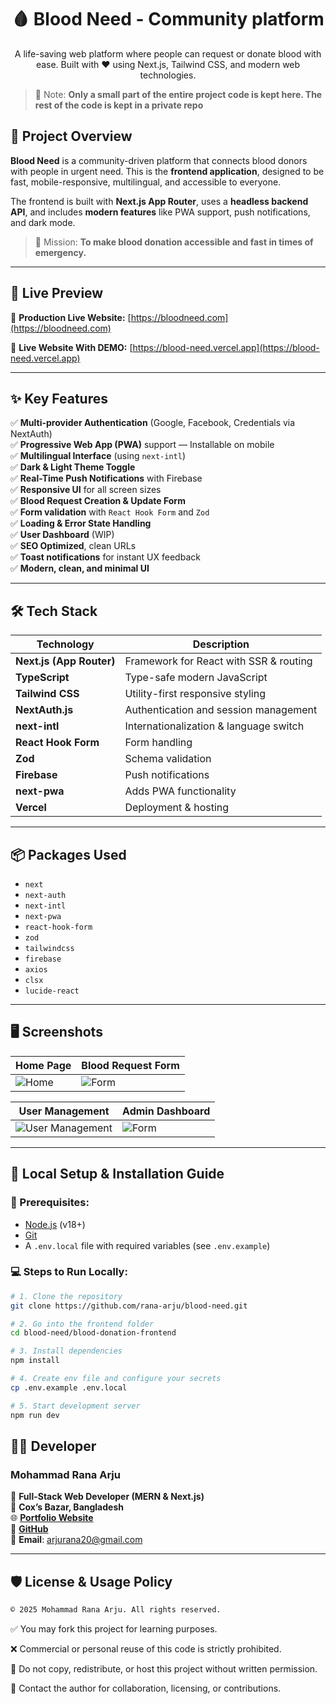 <h1 align="center">🩸 Blood Need - Community platform</h1>
<p align="center">
  A life-saving web platform where people can request or donate blood with ease. Built with ❤️ using Next.js, Tailwind CSS, and modern web technologies.
</p>

> 🧠 Note: **Only a small part of the entire project code is kept here. The rest of the code is kept in a private repo**
## 📖 Project Overview

**Blood Need** is a community-driven platform that connects blood donors with people in urgent need. This is the **frontend application**, designed to be fast, mobile-responsive, multilingual, and accessible to everyone.

The frontend is built with **Next.js App Router**, uses a **headless backend API**, and includes **modern features** like PWA support, push notifications, and dark mode.

> 🧠 Mission: **To make blood donation accessible and fast in times of emergency.**

---

## 🚀 Live Preview

🔗 **Production Live Website:** [https://bloodneed.com](https://bloodneed.com)

🔗 **Live Website With DEMO:** [https://blood-need.vercel.app](https://blood-need.vercel.app)

---

## ✨ Key Features

✅ **Multi-provider Authentication** (Google, Facebook, Credentials via NextAuth)  
✅ **Progressive Web App (PWA)** support — Installable on mobile  
✅ **Multilingual Interface** (using `next-intl`)  
✅ **Dark & Light Theme Toggle**  
✅ **Real-Time Push Notifications** with Firebase  
✅ **Responsive UI** for all screen sizes  
✅ **Blood Request Creation & Update Form**  
✅ **Form validation** with `React Hook Form` and `Zod`  
✅ **Loading & Error State Handling**  
✅ **User Dashboard** (WIP)  
✅ **SEO Optimized**, clean URLs  
✅ **Toast notifications** for instant UX feedback  
✅ **Modern, clean, and minimal UI**

---


## 🛠️ Tech Stack

| Technology               | Description                            |
| ------------------------ | -------------------------------------- |
| **Next.js (App Router)** | Framework for React with SSR & routing |
| **TypeScript**           | Type-safe modern JavaScript            |
| **Tailwind CSS**         | Utility-first responsive styling       |
| **NextAuth.js**          | Authentication and session management  |
| **next-intl**            | Internationalization & language switch |
| **React Hook Form**      | Form handling                          |
| **Zod**                  | Schema validation                      |
| **Firebase**             | Push notifications                     |
| **next-pwa**             | Adds PWA functionality                 |
| **Vercel**               | Deployment & hosting                   |

---

## 📦 Packages Used

- `next`
- `next-auth`
- `next-intl`
- `next-pwa`
- `react-hook-form`
- `zod`
- `tailwindcss`
- `firebase`
- `axios`
- `clsx`
- `lucide-react`

---

## 🖥️ Screenshots

| Home Page                                                                                                                                    | Blood Request Form                                                                              |
| -------------------------------------------------------------------------------------------------------------------------------------------- | ----------------------------------------------------------------------------------------------- |
| ![Home](https://res.cloudinary.com/db8l1ulfq/image/upload/v1745517251/screencapture-blood-need-vercel-app-bn-2025-04-24-23_46_37_cd3em8.png) | ![Form](https://res.cloudinary.com/db8l1ulfq/image/upload/v1745517116/pc2qlb5zks2j8hsvzieu.png) |

| User Management                                                                                            | Admin Dashboard                                                                                 |
| ---------------------------------------------------------------------------------------------------------- | ----------------------------------------------------------------------------------------------- |
| ![User Management](https://res.cloudinary.com/db8l1ulfq/image/upload/v1745517127/omar8oldkvpmb0gq3csx.png) | ![Form](https://res.cloudinary.com/db8l1ulfq/image/upload/v1745517127/jmxbinrzl44kg4htaax3.png) |

---

## 🧪 Local Setup & Installation Guide

### 🔧 Prerequisites:

- [Node.js](https://nodejs.org/) (v18+)
- [Git](https://git-scm.com/)
- A `.env.local` file with required variables (see `.env.example`)

### 💻 Steps to Run Locally:

```bash
# 1. Clone the repository
git clone https://github.com/rana-arju/blood-need.git

# 2. Go into the frontend folder
cd blood-need/blood-donation-frontend

# 3. Install dependencies
npm install

# 4. Create env file and configure your secrets
cp .env.example .env.local

# 5. Start development server
npm run dev
```

## 👨‍💻 Developer

### Mohammad Rana Arju

💼 **Full-Stack Web Developer (MERN & Next.js)**  
📍 **Cox’s Bazar, Bangladesh**  
🌐 **[Portfolio Website](https://rana-arju.vercel.app)**  
🐙 **[GitHub](https://github.com/rana-arju)**  
📧 **Email**: [arjurana20@gmail.com](mailto:arjurana20@gmail.com)

---

## 🛡️ License & Usage Policy

```css
© 2025 Mohammad Rana Arju. All rights reserved.
```

✅ You may fork this project for learning purposes.

❌ Commercial or personal reuse of this code is strictly prohibited.

🚫 Do not copy, redistribute, or host this project without written permission.

📩 Contact the author for collaboration, licensing, or contributions.
